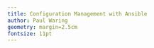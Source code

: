```yaml
---
title: Configuration Management with Ansible
author: Paul Waring
geometry: margin=2.5cm
fontsize: 11pt
---
```

